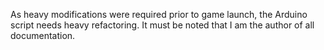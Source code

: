 As heavy modifications were required prior to game launch, the Arduino script needs heavy refactoring.
It must be noted that I am the author of all documentation.
